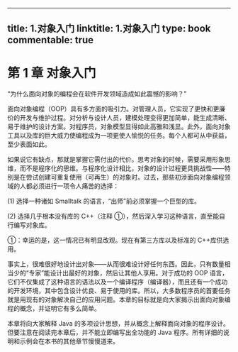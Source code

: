 
---
title: 1.对象入门
linktitle: 1.对象入门
type: book
commentable: true
---

# 第 1 章 对象入门

“为什么面向对象的编程会在软件开发领域造成如此震憾的影响？”

面向对象编程（OOP）具有多方面的吸引力。对管理人员，它实现了更快和更廉价的开发与维护过程。对分析与设计人员，建模处理变得更加简单，能生成清晰、易于维护的设计方案。对程序员，对象模型显得如此高雅和浅显。此外，面向对象工具以及库的巨大威力使编程成为一项更使人愉悦的任务。每个人都可从中获益，至少表面如此。

如果说它有缺点，那就是掌握它需付出的代价。思考对象的时候，需要采用形象思维，而不是程序化的思维。与程序化设计相比，对象的设计过程更具挑战性——特别是在尝试创建可重复使用（可再生）的对象时。过去，那些初涉面向对象编程领域的人都必须进行一项令人痛苦的选择：

(1) 选择一种诸如 Smalltalk 的语言，“出师”前必须掌握一个巨型的库。

(2) 选择几乎根本没有库的 C++（注释 ①），然后深入学习这种语言，直至能自行编写对象库。

①：幸运的是，这一情况已有明显改观。现在有第三方库以及标准的 C++库供选用。

事实上，很难很好地设计出对象——从而很难设计好任何东西。因此，只有数量相当少的“专家”能设计出最好的对象，然后让其他人享用。对于成功的 OOP 语言，它们不仅集成了这种语言的语法以及一个编译程序（编译器），而且还有一个成功的开发环境，其中包含设计优良、易于使用的库。所以，大多数程序员的首要任务就是用现有的对象解决自己的应用问题。本章的目标就是向大家揭示出面向对象编程的概念，并证明它有多么简单。

本章将向大家解释 Java 的多项设计思想，并从概念上解释面向对象的程序设计。但要注意在阅读完本章后，并不能立即编写出全功能的 Java 程序。所有详细的说明和示例会在本书的其他章节慢慢道来。

    